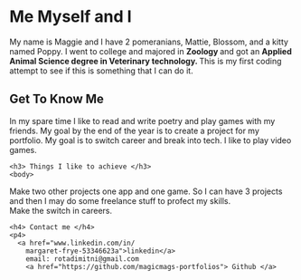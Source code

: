 <html>
    <head>
        <link rel="stylesheet" type="text/css" href="style.css">
        <title> Welcome to coding part 1 </title>
    </head> 
    <h1> Me Myself and I </h1>
    <body>
     My name is Maggie and I have 2 pomeranians, Mattie, Blossom, and a kitty named Poppy. I went to college and majored in <strong> Zoology </strong> and got an <strong> Applied Animal Science degree in Veterinary technology. </strong>
   This is my first coding attempt to see if this is something that I can do it.
</body>
     <h2> Get To Know Me </h2>
     <p2> 
 In my spare time I like to read and write poetry and play games with my friends. My goal by the end of the year is to create a project for my portfolio. My goal is to switch career and break into tech. 
I like to play video games.
<br>

    <h3> Things I like to achieve </h3> 
    <body> 
   <p3> Make two other projects one app and one game. So I can have 3 projects and then I may do some freelance stuff to profect my skills.<br>
    Make the switch in careers. 

    <h4> Contact me </h4>
    <p4> 
      <a href="www.linkedin.com/in/
        margaret-frye-53346623a">linkedin</a> 
        email: rotadimitni@gmail.com
        <a href="https://github.com/magicmags-portfolios"> Github </a>
<html>
